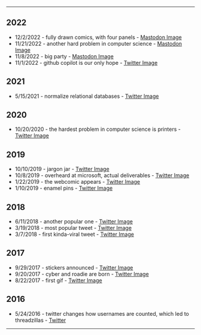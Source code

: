 
***

## 2022

* 12/2/2022 - fully drawn comics, with four panels - [Mastodon Image](https://threddyrexstorage.blob.core.windows.net/posts/20221202_fully_drawn_comics.png)
* 11/21/2022 - another hard problem in computer science - [Mastodon Image](https://threddyrexstorage.blob.core.windows.net/posts/20221121_computer_science.png)
* 11/8/2022 - big party - [Mastodon Image](https://threddyrexstorage.blob.core.windows.net/posts/20221108_big_party.png)
* 11/1/2022 - github copilot is our only hope - [Twitter Image](https://threddyrexstorage.blob.core.windows.net/posts/20221101_github_copilot.png)


## 2021

* 5/15/2021 - normalize relational databases - [Twitter Image](https://threddyrexstorage.blob.core.windows.net/posts/20210515_databases.png)


## 2020

* 10/20/2020 - the hardest problem in computer science is printers - [Twitter Image](https://threddyrexstorage.blob.core.windows.net/posts/20201018_printers.png)


## 2019


* 10/10/2019 - jargon jar - [Twitter Image](https://threddyrexstorage.blob.core.windows.net/posts/20191010_jargon_jar.png)
* 10/8/2019 - overheard at microsoft, actual deliverables - [Twitter Image](https://threddyrexstorage.blob.core.windows.net/posts/20191008_deliverables.png)
* 1/22/2019 - the webcomic appears - [Twitter Image](https://threddyrexstorage.blob.core.windows.net/posts/20190122_webcomic.png)
* 1/10/2019 - enamel pins - [Twitter Image](https://threddyrexstorage.blob.core.windows.net/posts/20190110_pins_arrive.png)


## 2018


* 6/11/2018 - another popular one - [Twitter Image](https://threddyrexstorage.blob.core.windows.net/posts/20180611_keyboard_wall.png)
* 3/19/2018 - most popular tweet - [Twitter Image](https://threddyrexstorage.blob.core.windows.net/posts/20180319_software_developers_confidence.png)
* 3/7/2018 - first kinda-viral tweet - [Twitter Image](https://threddyrexstorage.blob.core.windows.net/posts/20180306_chrome_speed.png)


## 2017


* 9/29/2017 - stickers announced - [Twitter Image](https://threddyrexstorage.blob.core.windows.net/posts/20170929_stickers_announced.png)
* 9/20/2017 - cyber and roadie are born - [Twitter Image](https://threddyrexstorage.blob.core.windows.net/posts/20170920_cyber_roadie_born.png)
* 8/22/2017 - first gif - [Twitter Image](https://threddyrexstorage.blob.core.windows.net/posts/20170821_first_gif.png)



## 2016

* 5/24/2016 - twitter changes how usernames are counted, which led to threadzillas - [Twitter](https://twitter.com/twitter/status/735108260718469121)


***


